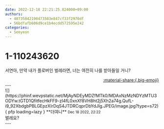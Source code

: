 ```yaml
---
date: 2022-12-18 22:21:25.824000+09:00
authors:
  - 40735842190473503e847cf33f2970df
  - 56bdfafb606d9ce1b4ecdd572595e242
categories:
  - Seoyeon
---
```


# 1-110243620

<div class="post-container" markdown="1">
<div class="content-container md-sidebar__scrollwrap" markdown="1">

서연아, 만약 내가 플로버인 벌레라면, 너는 여전히 나를 받아들일 거니?

</div>
</div>

<div style="text-align: right;" markdown="1">
<a href="https://weverse.io/fromis9/fanpost/1-110243620" style="text-align: right;">:material-share:{.big-emoji}</a>
</div>
---

<div class="comments-container md-sidebar__scrollwrap" markdown="1">
<div class="comment" markdown="1">
<div class='id-container' markdown="1">
![](https://phinf.wevpstatic.net/MjAyNDEyMDZfMTk0/MDAxNzMzNDYzMTU3ODYw.tGTD1QfitfecHkFF9-zI4fL0xnXf8VH8ht2j5Xh2a74g.QufL-i9_92XbdgbPBLGEpzXIrDqS4JTDRCqprDbYdJIg.JPEG/image.jpg?type=s72){ pfp loading=lazy }
**<span class="artist">더여니</span>** <small>Dec 18 2022, 22:22</small><br>
</div>
<div class='comment-body' markdown="1">
벌레요?
</div>
</div>
</div>
---
